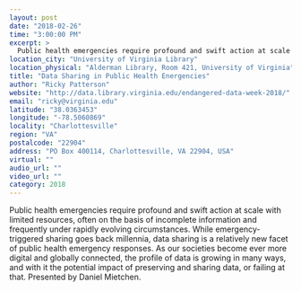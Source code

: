 ```yaml
---
layout: post
date: "2018-02-26"
time: "3:00:00 PM"
excerpt: >
  Public health emergencies require profound and swift action at scale with limited resources, often on the basis of incomplete information ...
location_city: "University of Virginia Library"
location_physical: "Alderman Library, Room 421, University of Virginia"
title: "Data Sharing in Public Health Energencies"
author: "Ricky Patterson"
website: "http://data.library.virginia.edu/endangered-data-week-2018/"
email: "ricky@virginia.edu"
latitude: "38.0363453"
longitude: "-78.5060869"
locality: "Charlottesville"
region: "VA"
postalcode: "22904"
address: "PO Box 400114, Charlottesville, VA 22904, USA"
virtual: ""
audio_url: ""
video_url: ""
category: 2018
---
```


Public health emergencies require profound and swift action at scale with limited resources, often on the basis of incomplete information and frequently under rapidly evolving circumstances. While emergency-triggered sharing goes back millennia, data sharing is a relatively new facet of public health emergency responses. As our societies become ever more digital and globally connected, the profile of data is growing in many ways, and with it the potential impact of preserving and sharing data, or failing at that. Presented by Daniel Mietchen.
